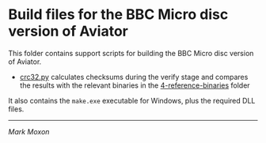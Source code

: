 # Build files for the BBC Micro disc version of Aviator

This folder contains support scripts for building the BBC Micro disc version of Aviator.

* [crc32.py](crc32.py) calculates checksums during the verify stage and compares the results with the relevant binaries in the [4-reference-binaries](../4-reference-binaries) folder

It also contains the `make.exe` executable for Windows, plus the required DLL files.

---

_Mark Moxon_